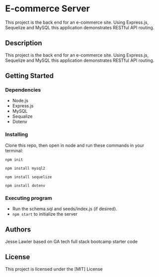 # E-commerce Server

This project is the back end for an e-commerce site. Using Express.js, Sequelize and MySQL this application demonstrates RESTful API routing. 

## Description

This project is the back end for an e-commerce site. Using Express.js, Sequelize and MySQL this application demonstrates RESTful API routing.

## Getting Started

### Dependencies

* Node.js
* Express.js
* MySQL
* Sequalize
* Dotenv

### Installing

Clone this repo, then open in node and run these commands in your terminal:

`npm init`

`npm install mysql2`

`npm install sequelize`

`npm install dotenv`


### Executing program

* Run the schema.sql and seeds/index.js (if desired).
* `npm start` to initialize the server

## Authors

Jesse Lawler based on GA tech full stack bootcamp starter code


## License

This project is licensed under the [MIT] License 
